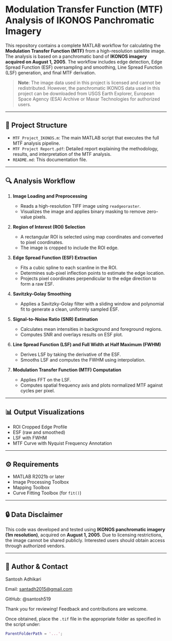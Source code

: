 # Modulation Transfer Function (MTF) Analysis of IKONOS Panchromatic Imagery

This repository contains a complete MATLAB workflow for calculating the **Modulation Transfer Function (MTF)** from a high-resolution satellite image. The analysis is based on a panchromatic band of **IKONOS imagery acquired on August 1, 2005**. The workflow includes edge detection, Edge Spread Function (ESF) oversampling and smoothing, Line Spread Function (LSF) generation, and final MTF derivation.

> **Note**: The image data used in this project is licensed and cannot be redistributed. However, the panchromatic IKONOS data used in this project can be downloaded from USGS Earth Explorer, European Space Agency (ESA) Archive or Maxar Technologies for authorized users.

---

## 📁 Project Structure

- `MTF_Project_IKONOS.m`: The main MATLAB script that executes the full MTF analysis pipeline.
- `MTF Project Report.pdf`: Detailed report explaining the methodology, results, and interpretation of the MTF analysis.
- `README.md`: This documentation file.

---

## 🔍 Analysis Workflow

1. **Image Loading and Preprocessing**
   - Reads a high-resolution TIFF image using `readgeoraster`.
   - Visualizes the image and applies binary masking to remove zero-value pixels.

2. **Region of Interest (ROI) Selection**
   - A rectangular ROI is selected using map coordinates and converted to pixel coordinates.
   - The image is cropped to include the ROI edge.

3. **Edge Spread Function (ESF) Extraction**
   - Fits a cubic spline to each scanline in the ROI.
   - Determines sub-pixel inflection points to estimate the edge location.
   - Projects pixel coordinates perpendicular to the edge direction to form a raw ESF.

4. **Savitzky-Golay Smoothing**
   - Applies a Savitzky-Golay filter with a sliding window and polynomial fit to generate a clean, uniformly sampled ESF.

5. **Signal-to-Noise Ratio (SNR) Estimation**
   - Calculates mean intensities in background and foreground regions.
   - Computes SNR and overlays results on ESF plot.

6. **Line Spread Function (LSF) and Full Width at Half Maximum (FWHM)**
   - Derives LSF by taking the derivative of the ESF.
   - Smooths LSF and computes the FWHM using interpolation.

7. **Modulation Transfer Function (MTF) Computation**
   - Applies FFT on the LSF.
   - Computes spatial frequency axis and plots normalized MTF against cycles per pixel.

---

## 📊 Output Visualizations

- ROI Cropped Edge Profile
- ESF (raw and smoothed)
- LSF with FWHM
- MTF Curve with Nyquist Frequency Annotation

---

## ⚙️ Requirements

- MATLAB R2021b or later
- Image Processing Toolbox
- Mapping Toolbox
- Curve Fitting Toolbox (for `fit()`)

---

## 🔒 Data Disclaimer

This code was developed and tested using **IKONOS panchromatic imagery (1m resolution)**, acquired on **August 1, 2005**. Due to licensing restrictions, the image cannot be shared publicly. Interested users should obtain access through authorized vendors.

---

## 👤 Author & Contact
Santosh Adhikari

Email: santadh2015@gmail.com

GitHub: @santosh519

Thank you for reviewing! Feedback and contributions are welcome.

Once obtained, place the `.tif` file in the appropriate folder as specified in the script under:

```matlab
ParentFolderPath = '...';
